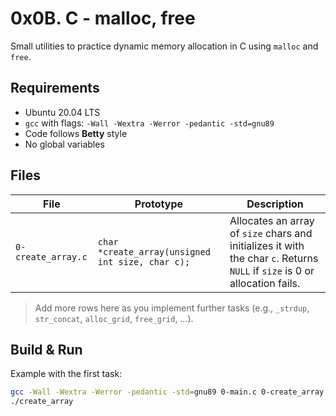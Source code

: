 # 0x0B. C - malloc, free

Small utilities to practice dynamic memory allocation in C using `malloc` and `free`.

## Requirements

- Ubuntu 20.04 LTS
- `gcc` with flags: `-Wall -Wextra -Werror -pedantic -std=gnu89`
- Code follows **Betty** style
- No global variables

## Files

| File | Prototype | Description |
|------|-----------|-------------|
| `0-create_array.c` | `char *create_array(unsigned int size, char c);` | Allocates an array of `size` chars and initializes it with the char `c`. Returns `NULL` if `size` is 0 or allocation fails. |

> Add more rows here as you implement further tasks (e.g., `_strdup`, `str_concat`, `alloc_grid`, `free_grid`, …).

## Build & Run

Example with the first task:

```bash
gcc -Wall -Wextra -Werror -pedantic -std=gnu89 0-main.c 0-create_array.c -o create_array
./create_array
